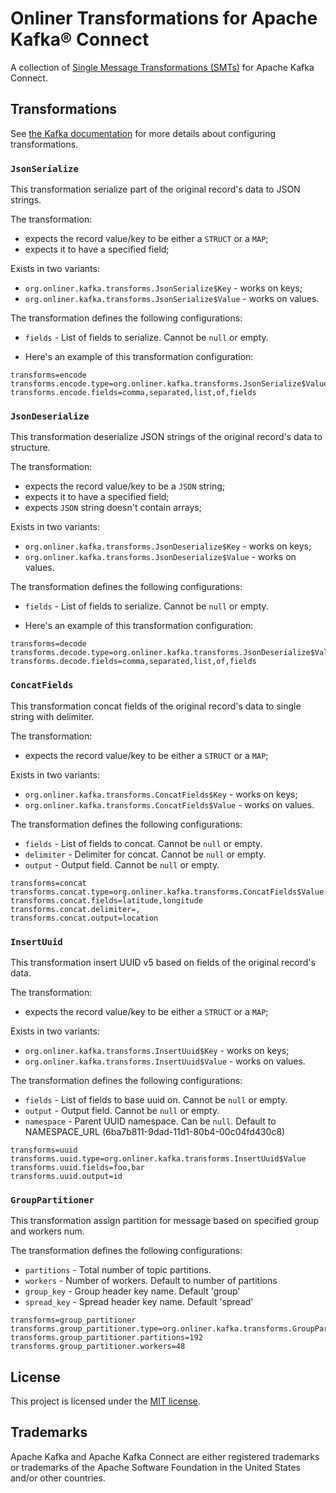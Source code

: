# Onliner Transformations for Apache Kafka® Connect

A collection of [Single Message Transformations (SMTs)](https://kafka.apache.org/documentation/#connect_transforms) for Apache Kafka Connect.

## Transformations

See [the Kafka documentation](https://kafka.apache.org/documentation/#connect_transforms) for more details about configuring transformations.

### `JsonSerialize`

This transformation serialize part of the original record's data to JSON strings.

The transformation:
- expects the record value/key to be either a `STRUCT` or a `MAP`;
- expects it to have a specified field;

Exists in two variants:
- `org.onliner.kafka.transforms.JsonSerialize$Key` - works on keys;
- `org.onliner.kafka.transforms.JsonSerialize$Value` - works on values.

The transformation defines the following configurations:
- `fields` - List of fields to serialize. Cannot be `null` or empty.

- Here's an example of this transformation configuration:

```properties
transforms=encode
transforms.encode.type=org.onliner.kafka.transforms.JsonSerialize$Value
transforms.encode.fields=comma,separated,list,of,fields
```

### `JsonDeserialize`

This transformation deserialize JSON strings of the original record's data to structure.

The transformation:
- expects the record value/key to be a `JSON` string;
- expects it to have a specified field;
- expects `JSON` string doesn't contain arrays;

Exists in two variants:
- `org.onliner.kafka.transforms.JsonDeserialize$Key` - works on keys;
- `org.onliner.kafka.transforms.JsonDeserialize$Value` - works on values.

The transformation defines the following configurations:
- `fields` - List of fields to serialize. Cannot be `null` or empty.

- Here's an example of this transformation configuration:

```properties
transforms=decode
transforms.decode.type=org.onliner.kafka.transforms.JsonDeserialize$Value
transforms.decode.fields=comma,separated,list,of,fields
```

### `ConcatFields`

This transformation concat fields of the original record's data to single string with delimiter.

The transformation:
- expects the record value/key to be either a `STRUCT` or a `MAP`;

Exists in two variants:
- `org.onliner.kafka.transforms.ConcatFields$Key` - works on keys;
- `org.onliner.kafka.transforms.ConcatFields$Value` - works on values.

The transformation defines the following configurations:
- `fields` - List of fields to concat. Cannot be `null` or empty.
- `delimiter` - Delimiter for concat. Cannot be `null` or empty.
- `output` - Output field. Cannot be `null` or empty.

```properties
transforms=concat
transforms.concat.type=org.onliner.kafka.transforms.ConcatFields$Value
transforms.concat.fields=latitude,longitude
transforms.concat.delimiter=,
transforms.concat.output=location
```

### `InsertUuid`

This transformation insert UUID v5 based on fields of the original record's data.

The transformation:
- expects the record value/key to be either a `STRUCT` or a `MAP`;

Exists in two variants:
- `org.onliner.kafka.transforms.InsertUuid$Key` - works on keys;
- `org.onliner.kafka.transforms.InsertUuid$Value` - works on values.

The transformation defines the following configurations:
- `fields` - List of fields to base uuid on. Cannot be `null` or empty.
- `output` - Output field. Cannot be `null` or empty.
- `namespace` - Parent UUID namespace. Can be `null`. Default to NAMESPACE_URL (6ba7b811-9dad-11d1-80b4-00c04fd430c8)

```properties
transforms=uuid
transforms.uuid.type=org.onliner.kafka.transforms.InsertUuid$Value
transforms.uuid.fields=foo,bar
transforms.uuid.output=id
```

### `GroupPartitioner`

This transformation assign partition for message based on specified group and workers num.

The transformation defines the following configurations:
- `partitions` - Total number of topic partitions.
- `workers` - Number of workers. Default to number of partitions
- `group_key` - Group header key name. Default 'group'
- `spread_key` - Spread header key name. Default 'spread'

```properties
transforms=group_partitioner
transforms.group_partitioner.type=org.onliner.kafka.transforms.GroupPartitioner
transforms.group_partitioner.partitions=192
transforms.group_partitioner.workers=48
```

## License

This project is licensed under the [MIT license](LICENSE).

## Trademarks

Apache Kafka and Apache Kafka Connect are either registered trademarks or trademarks of the Apache Software Foundation in the United States and/or other countries.
